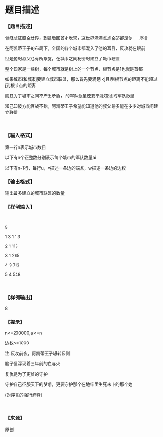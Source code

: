 # 题目描述


<h3>
【题目描述】
</h3>
<p>
曾经想征服全世界，到最后回首才发现，这世界滴滴点点全部都是你 ---序言
</p>
<p>
在阿凯蒂王子的布局下，全国的各个城市都混入了他的耳目，反攻就在眼前
</p>
<p>
但是他的叔父也有所察觉，在城市之间秘密的建立了城市联盟
</p>
<p>
整个国家是一棵树，每个城市就是树上的一个节点，根节点是1也就是首都
</p>
<p>
如果城市i和城市j要建立城市联盟，那么首先要满足i&lt;j且i到根节点的距离不能超过j到根节点的距离
</p>
<p>
而且为了城市之间不产生矛盾，i的军队数量还要不能超过j的军队数量
</p>
<p>
知己知彼方能百战不殆，阿凯蒂王子希望能知道他的叔父最多能在多少对城市间建立联盟
</p>
<p>
<br/>
</p>
<h3>
【输入格式】
</h3>
<p>
第一行n表示城市数目
</p>
<p>
以下有n个正整数分别表示每个城市的军队数量ai
</p>
<p>
以下有n-1行，每行u，v描述一条边的端点，w描述一条边的边权
</p>
<h3>
【输出格式】
</h3>
<p>
输出最多建立的城市联盟的数量
</p>
<h3>
【样例输入】
</h3>
<p>
<br/>
</p>
<p>
5
</p>
<p>
1 3 1 1 3
</p>
<p>
2 1 115
</p>
<p>
3 1 265
</p>
<p>
4 3 712
</p>
<p>
5 4 548
</p>
<p>
<br/>
</p>
<h3>
【样例输出】
</h3>
<p>
8
</p>
<h3>
【提示】
</h3>
<p>
n&lt;=200000,ai&lt;=n
</p>
<p>
边权&lt;=1000
</p>
<p>
注:反攻前夜，阿凯蒂王子辗转反侧
</p>
<p>
脑子里浮现着三年前的血与火
</p>
<p>
复仇是为了更好的守护
</p>
<p>
守护自己征服天下的梦想，更要守护那个在地牢里生死未卜的那个她
</p>
<p>
(对序言的强行解释）
</p>
<p>
<br/>
</p>
<h3>
【来源】
</h3>
<p>
原创
</p>
